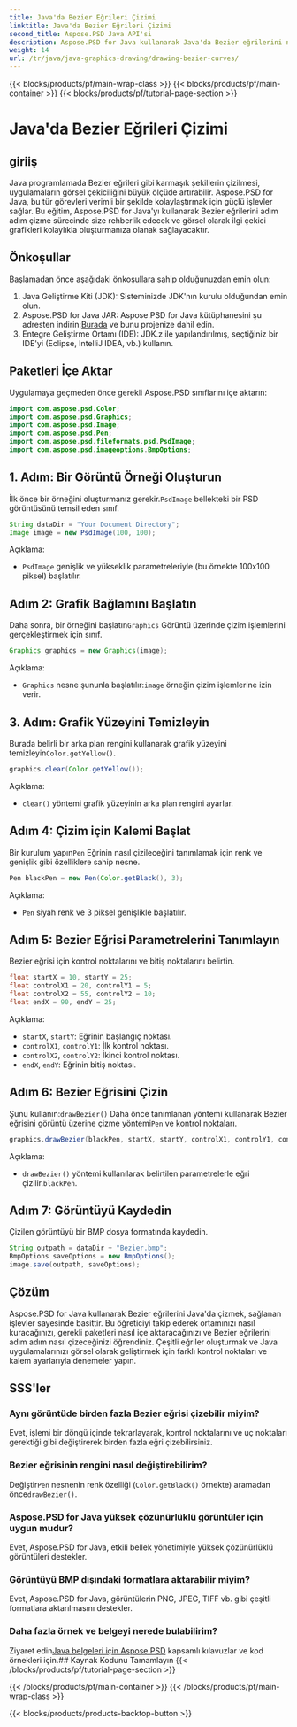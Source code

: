```yaml
---
title: Java'da Bezier Eğrileri Çizimi
linktitle: Java'da Bezier Eğrileri Çizimi
second_title: Aspose.PSD Java API'si
description: Aspose.PSD for Java kullanarak Java'da Bezier eğrilerini nasıl çizeceğinizi öğrenin. Kod örneklerini içeren adım adım kılavuzumuzu takip edin.
weight: 14
url: /tr/java/java-graphics-drawing/drawing-bezier-curves/
---
```


{{< blocks/products/pf/main-wrap-class >}}
{{< blocks/products/pf/main-container >}}
{{< blocks/products/pf/tutorial-page-section >}}

# Java'da Bezier Eğrileri Çizimi

## giriiş
Java programlamada Bezier eğrileri gibi karmaşık şekillerin çizilmesi, uygulamaların görsel çekiciliğini büyük ölçüde artırabilir. Aspose.PSD for Java, bu tür görevleri verimli bir şekilde kolaylaştırmak için güçlü işlevler sağlar. Bu eğitim, Aspose.PSD for Java'yı kullanarak Bezier eğrilerini adım adım çizme sürecinde size rehberlik edecek ve görsel olarak ilgi çekici grafikleri kolaylıkla oluşturmanıza olanak sağlayacaktır.
## Önkoşullar
Başlamadan önce aşağıdaki önkoşullara sahip olduğunuzdan emin olun:
1. Java Geliştirme Kiti (JDK): Sisteminizde JDK'nın kurulu olduğundan emin olun.
2.  Aspose.PSD for Java JAR: Aspose.PSD for Java kütüphanesini şu adresten indirin:[Burada](https://releases.aspose.com/psd/java/) ve bunu projenize dahil edin.
3. Entegre Geliştirme Ortamı (IDE): JDK.z ile yapılandırılmış, seçtiğiniz bir IDE'yi (Eclipse, IntelliJ IDEA, vb.) kullanın.
## Paketleri İçe Aktar
Uygulamaya geçmeden önce gerekli Aspose.PSD sınıflarını içe aktarın:
```java
import com.aspose.psd.Color;
import com.aspose.psd.Graphics;
import com.aspose.psd.Image;
import com.aspose.psd.Pen;
import com.aspose.psd.fileformats.psd.PsdImage;
import com.aspose.psd.imageoptions.BmpOptions;
```
## 1. Adım: Bir Görüntü Örneği Oluşturun
 İlk önce bir örneğini oluşturmanız gerekir.`PsdImage` bellekteki bir PSD görüntüsünü temsil eden sınıf.
```java
String dataDir = "Your Document Directory";
Image image = new PsdImage(100, 100);
```
Açıklama:
- `PsdImage` genişlik ve yükseklik parametreleriyle (bu örnekte 100x100 piksel) başlatılır.
## Adım 2: Grafik Bağlamını Başlatın
 Daha sonra, bir örneğini başlatın`Graphics` Görüntü üzerinde çizim işlemlerini gerçekleştirmek için sınıf.
```java
Graphics graphics = new Graphics(image);
```
Açıklama:
- `Graphics` nesne şununla başlatılır:`image` örneğin çizim işlemlerine izin verir.
## 3. Adım: Grafik Yüzeyini Temizleyin
Burada belirli bir arka plan rengini kullanarak grafik yüzeyini temizleyin`Color.getYellow()`.
```java
graphics.clear(Color.getYellow());
```
Açıklama:
- `clear()` yöntemi grafik yüzeyinin arka plan rengini ayarlar.
## Adım 4: Çizim için Kalemi Başlat
 Bir kurulum yapın`Pen` Eğrinin nasıl çizileceğini tanımlamak için renk ve genişlik gibi özelliklere sahip nesne.
```java
Pen blackPen = new Pen(Color.getBlack(), 3);
```
Açıklama:
- `Pen` siyah renk ve 3 piksel genişlikle başlatılır.
## Adım 5: Bezier Eğrisi Parametrelerini Tanımlayın
Bezier eğrisi için kontrol noktalarını ve bitiş noktalarını belirtin.
```java
float startX = 10, startY = 25;
float controlX1 = 20, controlY1 = 5;
float controlX2 = 55, controlY2 = 10;
float endX = 90, endY = 25;
```
Açıklama:
- `startX`, `startY`: Eğrinin başlangıç noktası.
- `controlX1`, `controlY1`: İlk kontrol noktası.
- `controlX2`, `controlY2`: İkinci kontrol noktası.
- `endX`, `endY`: Eğrinin bitiş noktası.
## Adım 6: Bezier Eğrisini Çizin
 Şunu kullanın:`drawBezier()` Daha önce tanımlanan yöntemi kullanarak Bezier eğrisini görüntü üzerine çizme yöntemi`Pen` ve kontrol noktaları.
```java
graphics.drawBezier(blackPen, startX, startY, controlX1, controlY1, controlX2, controlY2, endX, endY);
```
Açıklama:
- `drawBezier()` yöntemi kullanılarak belirtilen parametrelerle eğri çizilir.`blackPen`.
## Adım 7: Görüntüyü Kaydedin
Çizilen görüntüyü bir BMP dosya formatında kaydedin.
```java
String outpath = dataDir + "Bezier.bmp";
BmpOptions saveOptions = new BmpOptions();
image.save(outpath, saveOptions);
```
## Çözüm
Aspose.PSD for Java kullanarak Bezier eğrilerini Java'da çizmek, sağlanan işlevler sayesinde basittir. Bu öğreticiyi takip ederek ortamınızı nasıl kuracağınızı, gerekli paketleri nasıl içe aktaracağınızı ve Bezier eğrilerini adım adım nasıl çizeceğinizi öğrendiniz. Çeşitli eğriler oluşturmak ve Java uygulamalarınızı görsel olarak geliştirmek için farklı kontrol noktaları ve kalem ayarlarıyla denemeler yapın.
## SSS'ler
### Aynı görüntüde birden fazla Bezier eğrisi çizebilir miyim?
Evet, işlemi bir döngü içinde tekrarlayarak, kontrol noktalarını ve uç noktaları gerektiği gibi değiştirerek birden fazla eğri çizebilirsiniz.
### Bezier eğrisinin rengini nasıl değiştirebilirim?
 Değiştir`Pen` nesnenin renk özelliği (`Color.getBlack()` örnekte) aramadan önce`drawBezier()`.
### Aspose.PSD for Java yüksek çözünürlüklü görüntüler için uygun mudur?
Evet, Aspose.PSD for Java, etkili bellek yönetimiyle yüksek çözünürlüklü görüntüleri destekler.
### Görüntüyü BMP dışındaki formatlara aktarabilir miyim?
Evet, Aspose.PSD for Java, görüntülerin PNG, JPEG, TIFF vb. gibi çeşitli formatlara aktarılmasını destekler.
### Daha fazla örnek ve belgeyi nerede bulabilirim?
 Ziyaret edin[Java belgeleri için Aspose.PSD](https://reference.aspose.com/psd/java/) kapsamlı kılavuzlar ve kod örnekleri için.## Kaynak Kodunu Tamamlayın
{{< /blocks/products/pf/tutorial-page-section >}}

{{< /blocks/products/pf/main-container >}}
{{< /blocks/products/pf/main-wrap-class >}}

{{< blocks/products/products-backtop-button >}}
